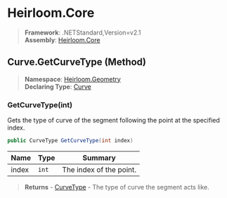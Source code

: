 # Heirloom.Core

> **Framework**: .NETStandard,Version=v2.1  
> **Assembly**: [Heirloom.Core][0]

## Curve.GetCurveType (Method)

> **Namespace**: [Heirloom.Geometry][0]  
> **Declaring Type**: [Curve][1]

### GetCurveType(int)

Gets the type of curve of the segment following the point at the specified index.

```cs
public CurveType GetCurveType(int index)
```

| Name  | Type  | Summary                 |
|-------|-------|-------------------------|
| index | `int` | The index of the point. |

> **Returns** - [CurveType][2] - The type of curve the segment acts like.

[0]: ../../../Heirloom.Core.md
[1]: ../Curve.md
[2]: ../CurveType.md
